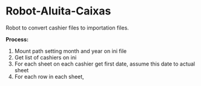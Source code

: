 # Robot-Aluita-Caixas
Robot to convert cashier files to importation files.

**Process:**
1) Mount path setting month and year on ini file
2) Get list of cashiers on ini
3) For each sheet on each cashier get first date, assume this date to actual sheet
4) For each row in each sheet, 
